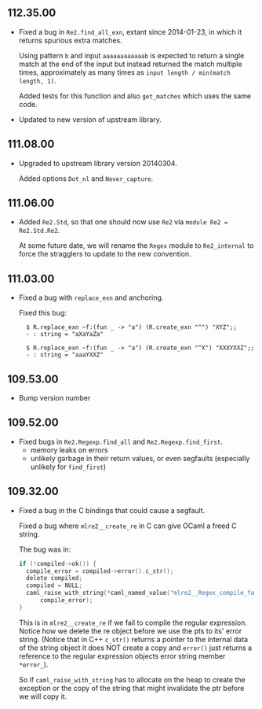 ## 112.35.00

- Fixed a bug in `Re2.find_all_exn`, extant since 2014-01-23, in which
  it returns spurious extra matches.

    Using pattern `b` and input `aaaaaaaaaaaab` is expected to return
    a single match at the end of the input but instead returned the
    match multiple times, approximately as many times as
    `input length / min(match length, 1)`.

    Added tests for this function and also `get_matches` which uses the
    same code.

- Updated to new version of upstream library.

## 111.08.00

- Upgraded to upstream library version 20140304.

    Added options `Dot_nl` and `Never_capture`.

## 111.06.00

- Added `Re2.Std`, so that one should now use `Re2` via `module Re2 =
  Re2.Std.Re2`.

    At some future date, we will rename the `Regex` module to
    `Re2_internal` to force the stragglers to update to the new
    convention.

## 111.03.00

- Fixed a bug with `replace_exn` and anchoring.

    Fixed this bug:

        $ R.replace_exn ~f:(fun _ -> "a") (R.create_exn "^") "XYZ";;
        - : string = "aXaYaZa"

        $ R.replace_exn ~f:(fun _ -> "a") (R.create_exn "^X") "XXXYXXZ";;
        - : string = "aaaYXXZ"

## 109.53.00

- Bump version number

## 109.52.00

- Fixed bugs in `Re2.Regexp.find_all` and `Re2.Regexp.find_first`.
    * memory leaks on errors
    * unlikely garbage in their return values, or even segfaults
      (especially unlikely for `find_first`)

## 109.32.00

- Fixed a bug in the C bindings that could cause a segfault.

    Fixed a bug where `mlre2__create_re` in C can give OCaml a freed C string.

    The bug was in:

    ```c
    if (!compiled->ok()) {
      compile_error = compiled->error().c_str();
      delete compiled;
      compiled = NULL;
      caml_raise_with_string(*caml_named_value("mlre2__Regex_compile_failed"),
          compile_error);
    }
    ```

    This is in `mlre2__create_re` if we fail to compile the regular
    expression.  Notice how we delete the re object before we use the pts
    to its' error string.  (Notice that in C++ `c_str()` returns a pointer
    to the internal data of the string object it does NOT create a copy
    and `error()` just returns a reference to the regular expression objects
    error string member `*error_`).

    So if `caml_raise_with_string` has to allocate on the heap to create
    the exception or the copy of the string that might invalidate the ptr
    before we will copy it.

